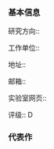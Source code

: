 ### 基本信息
<!-- 在冒号之后写，方便 dataview 检索并汇总内容 -->

研究方向:: 

工作单位:: 

地址:: 

邮箱:: 

实验室网页:: 

评级:: D

### 代表作
<!-- 可以从 google scholar 或者 web of science 中找，5 篇左右即可 -->

